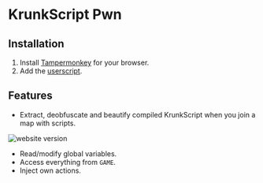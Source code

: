 # KrunkScript Pwn

## Installation

1. Install [Tampermonkey](http://www.tampermonkey.net) for your browser.
2. Add the [userscript](https://github.com/j4k0xb/krunkscript-pwn/raw/master/script.user.js).

## Features

- Extract, deobfuscate and beautify compiled KrunkScript when you join a map with scripts.

![website version](https://user-images.githubusercontent.com/55899582/188747147-44ee146f-7d93-4920-996d-3972bd1cb8ef.png)

- Read/modify global variables.
- Access everything from `GAME`.
- Inject own actions.
